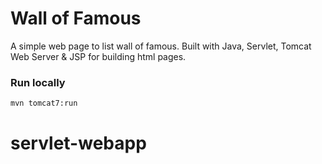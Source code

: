 # Wall of Famous

A simple web page to list wall of famous. Built with Java, Servlet, Tomcat Web Server & JSP for building html pages.

### Run locally

```bash
mvn tomcat7:run
```
# servlet-webapp
